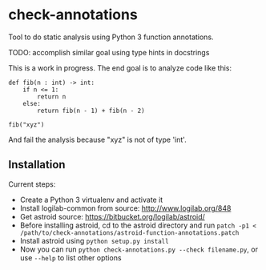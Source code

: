 check-annotations
=================

Tool to do static analysis using Python 3 function annotations.

TODO: accomplish similar goal using type hints in docstrings

This is a work in progress. The end goal is to analyze code like this:

    def fib(n : int) -> int:
        if n <= 1:
            return n
        else:
            return fib(n - 1) + fib(n - 2)
    
    fib("xyz")

And fail the analysis because "xyz" is not of type 'int'.

Installation
------------

Current steps:
- Create a Python 3 virtualenv and activate it
- Install logilab-common from source: http://www.logilab.org/848
- Get astroid source: https://bitbucket.org/logilab/astroid/
- Before installing astroid, cd to the astroid directory and run `patch -p1 < /path/to/check-annotations/astroid-function-annotations.patch`
- Install astroid using `python setup.py install`
- Now you can run `python check-annotations.py --check filename.py`, or use `--help` to list other options 